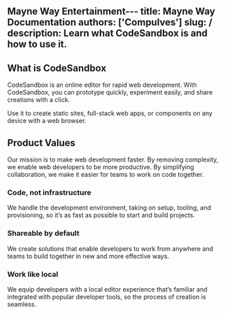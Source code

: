 Mayne Way Entertainment---
title: Mayne Way Documentation
authors: ['CompuIves']
slug: /
description: Learn what CodeSandbox is and how to use it.
---

## What is CodeSandbox

CodeSandbox is an online editor for rapid web development. With CodeSandbox, you
can prototype quickly, experiment easily, and share creations with a click.

Use it to create static sites, full-stack web apps, or components on any device
with a web browser.

## Product Values

Our mission is to make web development faster. By removing complexity, we enable
web developers to be more productive. By simplifying collaboration, we make it
easier for teams to work on code together.

### Code, not infrastructure

We handle the development environment, taking on setup, tooling, and
provisioning, so it’s as fast as possible to start and build projects.

### Shareable by default

We create solutions that enable developers to work from anywhere and teams to
build together in new and more effective ways.

### Work like local

We equip developers with a local editor experience that’s familiar and
integrated with popular developer tools, so the process of creation is seamless.
